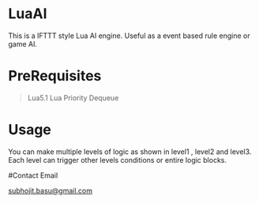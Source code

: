 # LuaAI
This is a IFTTT style Lua AI engine. Useful as a event based rule engine or game AI.

# PreRequisites
> Lua5.1
> Lua Priority Dequeue

# Usage

You can make multiple levels of logic as shown in level1 , level2 and level3. Each level can trigger other levels conditions or entire logic blocks. 

#Contact Email

subhojit.basu@gmail.com 
